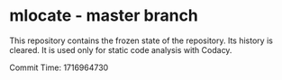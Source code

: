 # mlocate - master branch

This repository contains the frozen state of the repository.
Its history is cleared. It is used only for static code
analysis with Codacy.

Commit Time: 1716964730